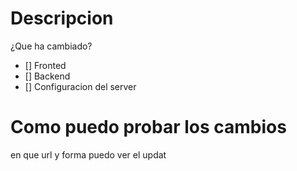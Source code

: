 # Descripcion
¿Que ha cambiado?
 
 - [] Fronted
- [] Backend
- [] Configuracion del server 

# Como puedo probar los cambios 
en que url y forma puedo ver el updat
